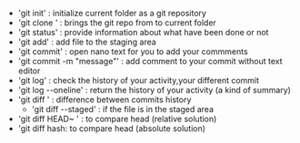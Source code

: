 - 'git init' : initialize current folder as a git repository
- 'git clone <url>' : brings the git repo from <url> to current folder
- 'git status' : provide information about what have been done or not
- 'git add' : add file to the staging area
- 'git commit' : open nano text for you to add your commments
- 'git commit -m "message"' : add comment to your commit without text editor
- 'git log' : check the history of your activity,your different commit
- 'git log --oneline' : return the history of your activity (a kind of summary)
- 'git diff ' : difference between commits history
  - 'git diff --staged' : if the file is in the staged area
- 'git diff HEAD~ ' : to compare head (relative solution)
- 'git diff hash: to compare head (absolute solution)


